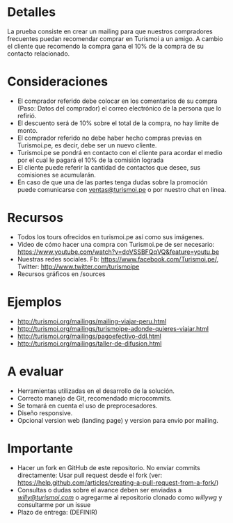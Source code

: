 # Detalles
La prueba consiste en crear un mailing para que nuestros compradores frecuentes
puedan recomendar comprar en Turismoi a un amigo. A cambio el cliente que recomendo
la compra gana el 10% de la compra de su contacto relacionado.

# Consideraciones
* El comprador referido debe colocar en los comentarios de su compra (Paso: Datos del comprador) el correo electrónico de la persona que lo refirió.
* El descuento será de 10% sobre el total de la compra, no hay limite de monto.
* El comprador referido no debe haber hecho compras previas en Turismoi.pe, es decir, debe ser un nuevo cliente.
* Turismoi.pe se pondrá en contacto con el cliente para acordar el medio por el cual le pagará el 10% de la comisión lograda
* El cliente puede referir la cantidad de contactos que desee, sus comisiones se acumularán.
* En caso de que una de las partes tenga dudas sobre la promoción puede comunicarse con ventas@turismoi.pe o por nuestro chat en linea.

# Recursos
* Todos los tours ofrecidos en turismoi.pe así como sus imágenes.
* Video de cómo hacer una compra con Turismoi.pe de ser necesario: https://www.youtube.com/watch?v=doVSSBFQqVQ&feature=youtu.be
* Nuestras redes sociales. Fb: https://www.facebook.com/Turismoi.pe/, Twitter: http://www.twitter.com/turismoipe
* Recursos gráficos en /sources

# Ejemplos
* http://turismoi.org/mailings/mailing-viajar-peru.html
* http://turismoi.org/mailings/turismoipe-adonde-quieres-viajar.html
* http://turismoi.org/mailings/pagoefectivo-ddl.html
* http://turismoi.org/mailings/taller-de-difusion.html

# A evaluar
* Herramientas utilizadas en el desarrollo de la solución.
* Correcto manejo de Git, recomendado microcommits.
* Se tomará en cuenta el uso de preprocesadores.
* Diseño responsive.
* Opcional version web (landing page) y version para envio por mailing.

# Importante
* Hacer un fork en GitHub de este repositorio. No enviar commits directamente: Usar pull request desde el fork (ver: https://help.github.com/articles/creating-a-pull-request-from-a-fork/)
* Consultas o dudas sobre el avance deben ser enviadas a *willy@turismoi.com* o agregarme al repositorio clonado como *willywg* y consultarme por un issue
* Plazo de entrega: (DEFINIR)

